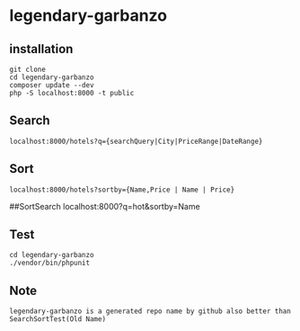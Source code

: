 # legendary-garbanzo

## installation 
    
    git clone 
    cd legendary-garbanzo
    composer update --dev
    php -S localhost:8000 -t public

## Search
    localhost:8000/hotels?q={searchQuery|City|PriceRange|DateRange}
## Sort
    localhost:8000/hotels?sortby={Name,Price | Name | Price}

##SortSearch
    localhost:8000?q=hot&sortby=Name
    
## Test
    cd legendary-garbanzo
    ./vendor/bin/phpunit
## Note
    legendary-garbanzo is a generated repo name by github also better than SearchSortTest(Old Name)